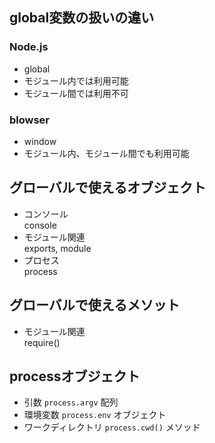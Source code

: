 ## global変数の扱いの違い
### Node.js
- global
- モジュール内では利用可能
- モジュール間では利用不可

### blowser
- window
- モジュール内、モジュール間でも利用可能

## グローバルで使えるオブジェクト
- コンソール  
    console
- モジュール関連  
    exports, module
- プロセス  
    process

## グローバルで使えるメソット
- モジュール関連  
    require()

## processオブジェクト
- 引数 `process.argv` 配列
- 環境変数 `process.env` オブジェクト
- ワークディレクトリ `process.cwd()` メソッド
